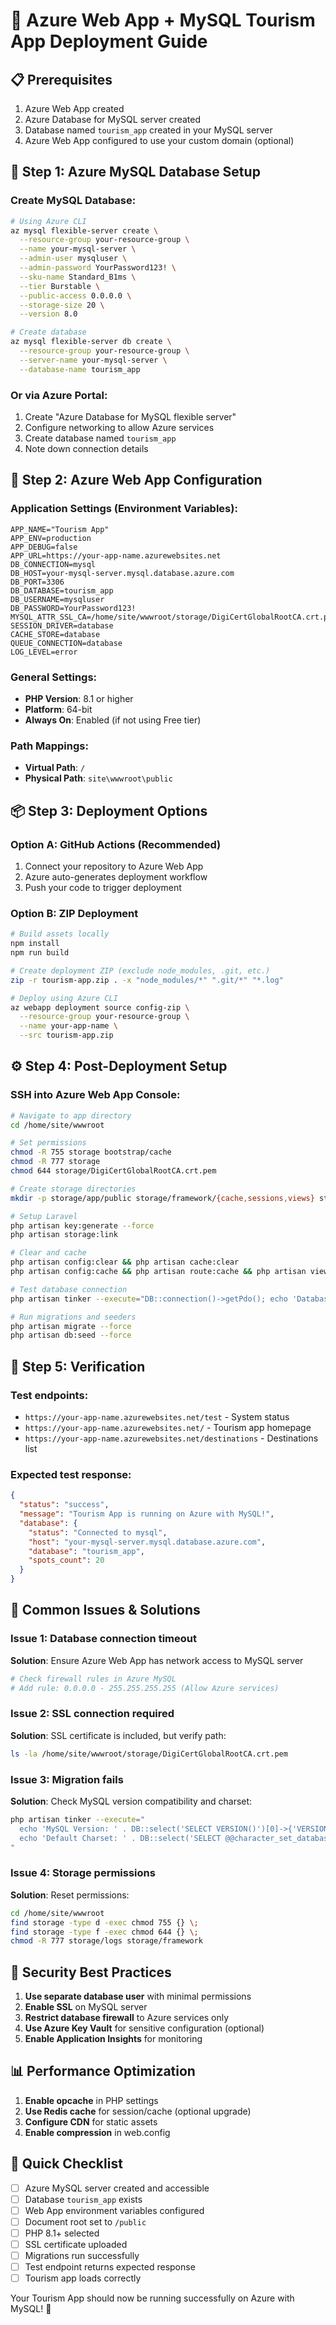 # 🌊 Azure Web App + MySQL Tourism App Deployment Guide

## 📋 Prerequisites
1. Azure Web App created
2. Azure Database for MySQL server created
3. Database named `tourism_app` created in your MySQL server
4. Azure Web App configured to use your custom domain (optional)

## 🔧 Step 1: Azure MySQL Database Setup

### Create MySQL Database:
```bash
# Using Azure CLI
az mysql flexible-server create \
  --resource-group your-resource-group \
  --name your-mysql-server \
  --admin-user mysqluser \
  --admin-password YourPassword123! \
  --sku-name Standard_B1ms \
  --tier Burstable \
  --public-access 0.0.0.0 \
  --storage-size 20 \
  --version 8.0

# Create database
az mysql flexible-server db create \
  --resource-group your-resource-group \
  --server-name your-mysql-server \
  --database-name tourism_app
```

### Or via Azure Portal:
1. Create "Azure Database for MySQL flexible server"
2. Configure networking to allow Azure services
3. Create database named `tourism_app`
4. Note down connection details

## 🚀 Step 2: Azure Web App Configuration

### Application Settings (Environment Variables):
```
APP_NAME="Tourism App"
APP_ENV=production
APP_DEBUG=false
APP_URL=https://your-app-name.azurewebsites.net
DB_CONNECTION=mysql
DB_HOST=your-mysql-server.mysql.database.azure.com
DB_PORT=3306
DB_DATABASE=tourism_app
DB_USERNAME=mysqluser
DB_PASSWORD=YourPassword123!
MYSQL_ATTR_SSL_CA=/home/site/wwwroot/storage/DigiCertGlobalRootCA.crt.pem
SESSION_DRIVER=database
CACHE_STORE=database
QUEUE_CONNECTION=database
LOG_LEVEL=error
```

### General Settings:
- **PHP Version**: 8.1 or higher
- **Platform**: 64-bit
- **Always On**: Enabled (if not using Free tier)

### Path Mappings:
- **Virtual Path**: `/`
- **Physical Path**: `site\wwwroot\public`

## 📦 Step 3: Deployment Options

### Option A: GitHub Actions (Recommended)
1. Connect your repository to Azure Web App
2. Azure auto-generates deployment workflow
3. Push your code to trigger deployment

### Option B: ZIP Deployment
```bash
# Build assets locally
npm install
npm run build

# Create deployment ZIP (exclude node_modules, .git, etc.)
zip -r tourism-app.zip . -x "node_modules/*" ".git/*" "*.log"

# Deploy using Azure CLI
az webapp deployment source config-zip \
  --resource-group your-resource-group \
  --name your-app-name \
  --src tourism-app.zip
```

## ⚙️ Step 4: Post-Deployment Setup

### SSH into Azure Web App Console:
```bash
# Navigate to app directory
cd /home/site/wwwroot

# Set permissions
chmod -R 755 storage bootstrap/cache
chmod -R 777 storage
chmod 644 storage/DigiCertGlobalRootCA.crt.pem

# Create storage directories
mkdir -p storage/app/public storage/framework/{cache,sessions,views} storage/logs

# Setup Laravel
php artisan key:generate --force
php artisan storage:link

# Clear and cache
php artisan config:clear && php artisan cache:clear
php artisan config:cache && php artisan route:cache && php artisan view:cache

# Test database connection
php artisan tinker --execute="DB::connection()->getPdo(); echo 'Database connected successfully!';"

# Run migrations and seeders
php artisan migrate --force
php artisan db:seed --force
```

## 🧪 Step 5: Verification

### Test endpoints:
- `https://your-app-name.azurewebsites.net/test` - System status
- `https://your-app-name.azurewebsites.net/` - Tourism app homepage
- `https://your-app-name.azurewebsites.net/destinations` - Destinations list

### Expected test response:
```json
{
  "status": "success",
  "message": "Tourism App is running on Azure with MySQL!",
  "database": {
    "status": "Connected to mysql",
    "host": "your-mysql-server.mysql.database.azure.com",
    "database": "tourism_app",
    "spots_count": 20
  }
}
```

## 🚨 Common Issues & Solutions

### Issue 1: Database connection timeout
**Solution**: Ensure Azure Web App has network access to MySQL server
```bash
# Check firewall rules in Azure MySQL
# Add rule: 0.0.0.0 - 255.255.255.255 (Allow Azure services)
```

### Issue 2: SSL connection required
**Solution**: SSL certificate is included, but verify path:
```bash
ls -la /home/site/wwwroot/storage/DigiCertGlobalRootCA.crt.pem
```

### Issue 3: Migration fails
**Solution**: Check MySQL version compatibility and charset:
```bash
php artisan tinker --execute="
  echo 'MySQL Version: ' . DB::select('SELECT VERSION()')[0]->{'VERSION()'};
  echo 'Default Charset: ' . DB::select('SELECT @@character_set_database')[0]->{'@@character_set_database'};
"
```

### Issue 4: Storage permissions
**Solution**: Reset permissions:
```bash
cd /home/site/wwwroot
find storage -type d -exec chmod 755 {} \;
find storage -type f -exec chmod 644 {} \;
chmod -R 777 storage/logs storage/framework
```

## 🔐 Security Best Practices

1. **Use separate database user** with minimal permissions
2. **Enable SSL** on MySQL server
3. **Restrict database firewall** to Azure services only
4. **Use Azure Key Vault** for sensitive configuration (optional)
5. **Enable Application Insights** for monitoring

## 📊 Performance Optimization

1. **Enable opcache** in PHP settings
2. **Use Redis cache** for session/cache (optional upgrade)
3. **Configure CDN** for static assets
4. **Enable compression** in web.config

## 🎯 Quick Checklist

- [ ] Azure MySQL server created and accessible
- [ ] Database `tourism_app` exists
- [ ] Web App environment variables configured
- [ ] Document root set to `/public`
- [ ] PHP 8.1+ selected
- [ ] SSL certificate uploaded
- [ ] Migrations run successfully
- [ ] Test endpoint returns expected response
- [ ] Tourism app loads correctly

Your Tourism App should now be running successfully on Azure with MySQL! 🌴
